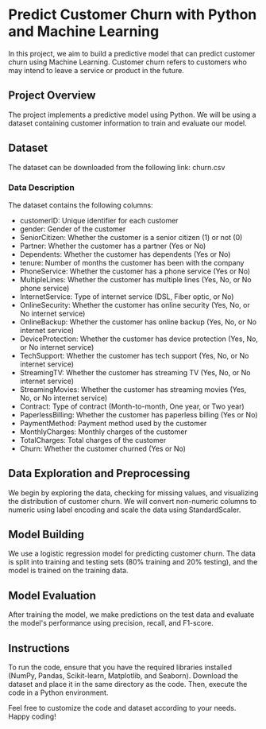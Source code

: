 # Predict Customer Churn with Python and Machine Learning

In this project, we aim to build a predictive model that can predict customer churn using Machine Learning. Customer churn refers to customers who may intend to leave a service or product in the future.

## Project Overview
The project implements a predictive model using Python. We will be using a dataset containing customer information to train and evaluate our model.

## Dataset
The dataset can be downloaded from the following link: churn.csv

### Data Description
The dataset contains the following columns:

- customerID: Unique identifier for each customer
- gender: Gender of the customer
- SeniorCitizen: Whether the customer is a senior citizen (1) or not (0)
- Partner: Whether the customer has a partner (Yes or No)
- Dependents: Whether the customer has dependents (Yes or No)
- tenure: Number of months the customer has been with the company
- PhoneService: Whether the customer has a phone service (Yes or No)
- MultipleLines: Whether the customer has multiple lines (Yes, No, or No phone service)
- InternetService: Type of internet service (DSL, Fiber optic, or No)
- OnlineSecurity: Whether the customer has online security (Yes, No, or No internet service)
- OnlineBackup: Whether the customer has online backup (Yes, No, or No internet service)
- DeviceProtection: Whether the customer has device protection (Yes, No, or No internet service)
- TechSupport: Whether the customer has tech support (Yes, No, or No internet service)
- StreamingTV: Whether the customer has streaming TV (Yes, No, or No internet service)
- StreamingMovies: Whether the customer has streaming movies (Yes, No, or No internet service)
- Contract: Type of contract (Month-to-month, One year, or Two year)
- PaperlessBilling: Whether the customer has paperless billing (Yes or No)
- PaymentMethod: Payment method used by the customer
- MonthlyCharges: Monthly charges of the customer
- TotalCharges: Total charges of the customer
- Churn: Whether the customer churned (Yes or No)


## Data Exploration and Preprocessing
We begin by exploring the data, checking for missing values, and visualizing the distribution of customer churn. We will convert non-numeric columns to numeric using label encoding and scale the data using StandardScaler.

## Model Building
We use a logistic regression model for predicting customer churn. The data is split into training and testing sets (80% training and 20% testing), and the model is trained on the training data.

## Model Evaluation
After training the model, we make predictions on the test data and evaluate the model's performance using precision, recall, and F1-score.

## Instructions
To run the code, ensure that you have the required libraries installed (NumPy, Pandas, Scikit-learn, Matplotlib, and Seaborn). Download the dataset and place it in the same directory as the code. Then, execute the code in a Python environment.

Feel free to customize the code and dataset according to your needs. Happy coding!